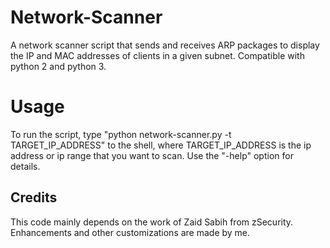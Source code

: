 # Network-Scanner

A network scanner script that sends and receives ARP packages to display the IP and MAC 
addresses of clients in a given subnet. Compatible with python 2 and python 3. 

# Usage

To run the script, type "python network-scanner.py -t TARGET_IP_ADDRESS" to the shell,
where TARGET_IP_ADDRESS is the ip address or ip range that you want to scan. Use the 
"-help" option for details.

## Credits

This code mainly depends on the work of Zaid Sabih from zSecurity.
Enhancements and other customizations are made by me.